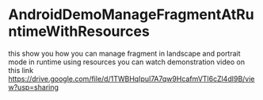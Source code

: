 # AndroidDemoManageFragmentAtRuntimeWithResources
this show you how you can manage fragment in landscape and portrait mode in runtime using resources
you can watch demonstration video on this link
https://drive.google.com/file/d/1TWBHqIpuI7A7qw9HcafmVTl6cZl4dI9B/view?usp=sharing

